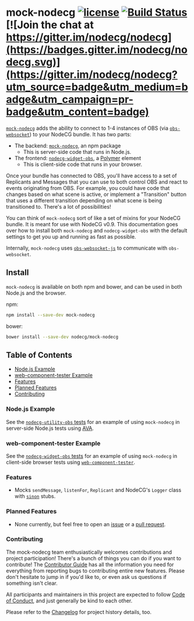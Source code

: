 # mock-nodecg [![license](https://img.shields.io/npm/l/mock-nodecg.svg)](https://npm.im/mock-nodecg) [![Build Status](https://travis-ci.org/nodecg/mock-nodecg.svg?branch=master)](https://travis-ci.org/nodecg/mock-nodecg) [![Join the chat at https://gitter.im/nodecg/nodecg](https://badges.gitter.im/nodecg/nodecg.svg)](https://gitter.im/nodecg/nodecg?utm_source=badge&utm_medium=badge&utm_campaign=pr-badge&utm_content=badge)

[`mock-nodecg`](https://github.com/NodeCG/mock-nodecg) adds the ability to connect to 1-4 instances of OBS (via [`obs-websocket`](https://github.com/Palakis/obs-websocket)) to your NodeCG bundle. It has two parts:
- The backend: [`mock-nodecg`](packages/mock-nodecg), an npm package
    - This is server-side code that runs in Node.js.
- The frontend: [`nodecg-widget-obs`](packages/nodecg-widget-obs), a [Polymer](https://www.polymer-project.org/) element
    - This is client-side code that runs in your browser.

Once your bundle has connected to OBS, you'll have access to a set of Replicants and Messages that you can use to both control OBS and react to events originating from OBS. For example, you could have code that changes based on what scene is active, or implement a "Transition" button that uses a different transition depending on what scene is being transitioned to. There's a lot of possibilities!

You can think of `mock-nodecg` sort of like a set of mixins for your NodeCG bundle. It is meant for use with NodeCG v0.9. This documentation goes over how to install both `mock-nodecg` and `nodecg-widget-obs` with the default settings to get you up and running as fast as possible.

Internally, `mock-nodecg` uses [`obs-websocket-js`](https://github.com/haganbmj/obs-websocket-js) to communicate with `obs-websocket`.

## Install

`mock-nodecg` is available on both npm and bower, and can be used in both Node.js and the browser.

npm:
```bash
npm install --save-dev mock-nodecg
```

bower:
```bash
bower install --save-dev nodecg/mock-nodecg
```

## Table of Contents

* [Node.js Example](#node-example)
* [web-component-tester Example](#wct-example)
* [Features](#features)
* [Planned Features](#planned-features)
* [Contributing](#contributing)

### <a name="node-example"></a> Node.js Example

See the [`nodecg-utility-obs` tests](https://github.com/nodecg/nodecg-obs/tree/master/packages/nodecg-utility-obs/test) for an example of using `mock-nodecg` in server-side Node.js tests using [AVA](https://github.com/avajs/ava).

### <a name="wct-example"></a> web-component-tester Example

See the [`nodecg-widget-obs` tests](https://github.com/nodecg/nodecg-obs/tree/master/packages/nodecg-widget-obs/test) for an example of using `mock-nodecg` in client-side browser tests using [`web-component-tester`](https://github.com/Polymer/web-component-tester).

### Features

* Mocks `sendMessage`, `listenFor`, `Replicant` and NodeCG's `Logger` class with [`sinon`](http://sinonjs.org) stubs.

### Planned Features

* None currently, but feel free to open an [issue](https://github.com/nodecg/mock-nodecg/issues) or a [pull request](https://github.com/nodecg/mock-nodecg/pulls).

### Contributing

The mock-nodecg team enthusiastically welcomes contributions and project participation! There's a bunch of things you can do if you want to contribute! The [Contributor Guide](CONTRIBUTING.md) has all the information you need for everything from reporting bugs to contributing entire new features. Please don't hesitate to jump in if you'd like to, or even ask us questions if something isn't clear.

All participants and maintainers in this project are expected to follow [Code of Conduct](CODE_OF_CONDUCT.md), and just generally be kind to each other.

Please refer to the [Changelog](CHANGELOG.md) for project history details, too.
